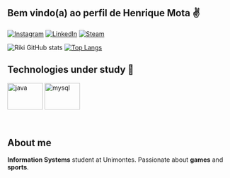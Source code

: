 
## Bem vindo(a) ao perfil de Henrique Mota ✌️

[![Instagram](https://img.shields.io/badge/Instagram-E4405F?style=for-the-badge&logo=instagram&logoColor=white)](https://www.instagram.com/riki.mota/)
[![LinkedIn](https://img.shields.io/badge/LinkedIn-0077B5?style=for-the-badge&logo=linkedin&logoColor=white)](https://www.linkedin.com/in/henrique-mota-64065b250/)
[![Steam](https://img.shields.io/badge/Steam-000000?style=for-the-badge&logo=steam&logoColor=white)](https://steamcommunity.com/id/rikimota/)

![Riki GitHub stats](https://github-readme-stats.vercel.app/api?username=rikimota&show_icons=true&theme=radical) [![Top Langs](https://github-readme-stats.vercel.app/api/top-langs/?username=anuraghazra&layout=compact)](https://github.com/anuraghazra/github-readme-stats)

## Technologies under study 📖

<div style="display: inline_block">
    <img align="center" alt="java" src="https://cdn.jsdelivr.net/gh/devicons/devicon@latest/icons/java/java-original-wordmark.svg" width="80" height="60">
    <img align="center" alt="mysql" src="https://cdn.jsdelivr.net/gh/devicons/devicon@latest/icons/mysql/mysql-original-wordmark.svg" width="80" height="60">
</div>
<br><br>

## About me

<p><b>Information Systems</b> student at Unimontes. Passionate about <b>games</b> and <b>sports</b>.</p>
